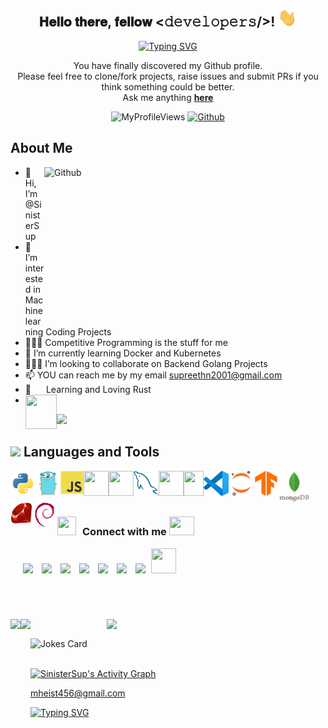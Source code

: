 <div align="center">
<h2> 𝐇𝐞𝐥𝐥𝐨 𝐭𝐡𝐞𝐫𝐞, 𝐟𝐞𝐥𝐥𝐨𝐰 <𝚍𝚎𝚟𝚎𝚕𝚘𝚙𝚎𝚛𝚜/>! <img src="https://github.com/ABSphreak/ABSphreak/blob/master/gifs/Hi.gif" width="30px"></h2>
</div>

<div align="center" width="50">

[![Typing SVG](https://readme-typing-svg.demolab.com?font=Ubuntu+Sans+Mono&size=23&duration=2000&color=25C8F7&multiline=true&width=435&height=58&lines=Welcome+to;SinisterSup's+Github)](https://git.io/typing-svg)

</div>

<div align="center">

You have finally discovered my Github profile. <br>
Please feel free to clone/fork projects, raise issues and submit PRs if you think something could be better. <br>
Ask me anything <a href="https://github.com/SinisterSup/SinisterSup/issues/new"><b>here</b></a>
<br>    
<!-- ![Profile views](https://visitor-badge.glitch.me/badge?page_id=SinisterSup.SinisterSup&left_text=MyProfileViews) -->
![MyProfileViews](https://komarev.com/ghpvc/?username=SinisterSup)
[![Github](https://img.shields.io/github/followers/SinisterSup?label=Follow&style=social)](https://github.com/SinisterSup)

</div>

<h2> About Me </h2>

<img width="450" height="240" align="right" alt="Github" src="https://www.bitcoinbazis.hu/wp-content/uploads/2019/01/Github-aktivit%C3%A1s-blokkl%C3%A1nc.png" />

- 👋 Hi, I’m @SinisterSup
- 👀 I’m interested in Machine learning Coding Projects
- 👨🏻‍💻 Competitive Programming is the stuff for me 
- 🌱 I’m currently learning Docker and Kubernetes
- 👨🏻‍💻 I’m looking to collaborate on Backend Golang Projects
- 📫 YOU can reach me by my email supreethn2001@gmail.com
- 🦀<img height="14" width="20" src="https://user-images.githubusercontent.com/98250264/230168045-400e0d7f-4309-4bd5-9f74-94f6f34e6a2e.png" /> Learning and Loving Rust
- <img align="left" height="55" width="50" src="https://user-images.githubusercontent.com/98250264/230170839-025874a1-b3dd-4b39-8dfc-0092dedfaedc.png" />

<a href="https://www.codewars.com/users/SinisterSup">
    <img src = "https://www.codewars.com/users/SinisterSup/badges/large" >
</a>

<br>

<h2><img src = "https://media2.giphy.com/media/QssGEmpkyEOhBCb7e1/giphy.gif?cid=ecf05e47a0n3gi1bfqntqmob8g9aid1oyj2wr3ds3mg700bl&rid=giphy.gif" width = 32px> Languages and Tools</h2>
    
<a href="https://www.python.org/">
	<img align="left" height="40" width="40" src="https://github.com/devicons/devicon/blob/master/icons/python/python-original.svg" /></a>
<a href="https://go.dev/">
	<img align="left" height="40" width="40" src="https://github.com/devicons/devicon/blob/master/icons/go/go-original.svg" /></a>
<a href="https://developer.mozilla.org/en-US/docs/Web/JavaScript">
	<img align="left" height="37" width="37" src="https://github.com/devicons/devicon/blob/master/icons/javascript/javascript-original.svg" /></a>
<a href="https://devdocs.io/c/">
	 <img align="left" height="40" width="40" src="https://cdn.iconscout.com/icon/free/png-512/c-programming-569564.png" /></a>
<a href="https://docs.oracle.com/en/java/">
	<img align="left" height="40" width="40" src="https://images.vexels.com/media/users/3/166401/isolated/preview/b82aa7ac3f736dd78570dd3fa3fa9e24-java-programming-language-icon-by-vexels.png" /></a>
<a href="https://dev.mysql.com/doc/">
	<img align="left" height="40" width="40" src="https://github.com/devicons/devicon/blob/master/icons/mysql/mysql-original.svg" /></a>
<a href="https://git-scm.com/doc">
	<img align="left" height="40" width="40" src="https://upload.wikimedia.org/wikipedia/commons/thumb/3/3f/Git_icon.svg/1024px-Git_icon.svg.png" /></a>
<a href="https://neovim.io/">
	<img align="left" height="40" width="32" src="https://upload.wikimedia.org/wikipedia/commons/thumb/3/3a/Neovim-mark.svg/1200px-Neovim-mark.svg.png" /></a>
<a href="https://code.visualstudio.com/">
	<img align="left" height="40" width="40" src="https://raw.githubusercontent.com/github/explore/80688e429a7d4ef2fca1e82350fe8e3517d3494d/topics/visual-studio-code/visual-studio-code.png" /></a>
<a href="https://jupyter.org/">
	<img align="left" height="40" width="40" src="https://github.com/devicons/devicon/blob/master/icons/jupyter/jupyter-original.svg" /></a>
<a href="https://www.tensorflow.org/">
	<img align="left" height="40" width="40" src="https://github.com/devicons/devicon/blob/master/icons/tensorflow/tensorflow-original.svg" /></a>
<a href="https://www.mongodb.com/">
	<img align="left" height="50" width="50" src="https://github.com/devicons/devicon/blob/master/icons/mongodb/mongodb-original-wordmark.svg" /></a>
<!-- <a href="https://flask.palletsprojects.com/en/2.2.x/">
	<img align="left" height="40" width="40" src="https://github.com/devicons/devicon/blob/master/icons/flask/flask-original.svg" /></a> -->
<a href="https://www.ruby-lang.org/en/">
	<img align="left" height="35" width="35" src="https://github.com/devicons/devicon/blob/master/icons/ruby/ruby-original.svg" /></a>
<a href="https://www.debian.org/">
	<img align="left" height="40" width="40" src="https://github.com/devicons/devicon/blob/master/icons/debian/debian-original.svg" /></a>
<!-- <a href="https://www.kali.org/">
	<img height="40" width="40" src="https://i.imgur.com/xTF9DUa.png" /></a> -->
<br/>  
<br>
      
<br/>     
     
<h3 align="left" > <img src="https://media.giphy.com/media/iY8CRBdQXODJSCERIr/giphy.gif" width="30" height="30" style="margin-right: 10px;">Connect with me <img src="https://raw.githubusercontent.com/ShahriarShafin/ShahriarShafin/main/Assets/handshake.gif" width="40" height="30" style="margin-right: 10px;"> </h3>

<p align="left">

 <div align="left"  class="icons-social" style="margin-left: 10px;">
        <a style="margin-left: 10px;"  target="_blank" href="https://www.linkedin.com/in/supreeth-n-600991230/">
		<img src="https://img.icons8.com/doodle/40/000000/linkedin--v2.png"></a>
        <a style="margin-left: 10px;" target="_blank" href="https://github.com/SinisterSup">
		<img src="https://img.icons8.com/doodle/40/000000/github--v1.png"></a>
	<a style="margin-left: 10px;" target="_blank" href="https://twitter.com/SupreethN12">
		<img src="https://img.icons8.com/doodle/1x/twitter-squared--v2.png" ></a>
	<a style="margin-left: 10px;" target="_blank" href="mailto:mheist456@gmail.com">
		<img src="https://piunikaweb.com/wp-content/uploads/2021/08/Gmail-1.jpg" width="40"></a>
        <a style="margin-left: 10px;" target="_blank" href="https://www.codewars.com/users/SinisterSup">
		<img src="https://i.imgur.com/vpgdrae.png" width="40"></a>
	<a style="margin-left: 10px;" target="_blank" href="https://www.hackerrank.com/SinisterDoc">
		<img src="https://upload.wikimedia.org/wikipedia/commons/thumb/4/40/HackerRank_Icon-1000px.png/480px-HackerRank_Icon-1000px.png" width="40"></a>
 	<a style="margin-left: 10px;" target="_blank" href="https://leetcode.com/sinistersup2001/">
		<img src="https://leetcode.com/static/images/LeetCode_logo_rvs.png" width="40"></a>
	<a style="margin-left: 5px;" target="_blank" href="https://github.com/SinisterSup/Me.io/blob/main/Supreeth%20N.pdf">
		<img height="40" width="40" src="https://disdik.naganrayakab.go.id/storage/app/uploads/public/5e5/e88/c95/5e5e88c95b855913587159.png" ></a>
      </div>

</p>
<br/>

#

<p align="center">
    <img align="left" src="https://github-readme-stats.vercel.app/api?username=SinisterSup&show_icons=true&theme=tokyonight&hide_border=true&layout=compact&count_private=true&include_all_commits=true"/>    
    <img align="left" height="195px" src="https://github-readme-stats.vercel.app/api/top-langs/?username=SinisterSup&theme=tokyonight&layout=compact&hide_border=true" />
</p>
<p align="right">
	<img align="right" src="https://leetcard.jacoblin.cool/sinistersup2001?theme=dark&show_rank=false" width="350px"/>
</p>
</details>
<br/>     
        
   ![Jokes Card](https://readme-jokes.vercel.app/api?theme=tokyonight&hide_border=true&layout=compact)
      
<br/>
   <a href="https://github.com/SinisterSup"><img alt="SinisterSup's Activity Graph" src="https://activity-graph.herokuapp.com/graph?username=SinisterSup&custom_title=SinisterSup's%20Contribution%20Graph&theme=react-dark" /></a>
<br/>

mheist456@gmail.com

[![Typing SVG](https://readme-typing-svg.demolab.com?font=Ubuntu+Sans+Mono&size=25&duration=4500&pause=200&color=2CCAF7&multiline=true&width=1000&height=66&lines=Always+code+as+if+the+person+who+ends+up+maintaining+your+code+;will+be+a+violent+psychopath+who+knows+where+you+live.+%F0%9F%98%82)](https://git.io/typing-svg)

<!---
SinisterSup/SinisterSup is a ✨ special ✨ repository because its `README.md` (this file) appears on your GitHub profile.
You can click the Preview link to take a look at your changes.
--->
